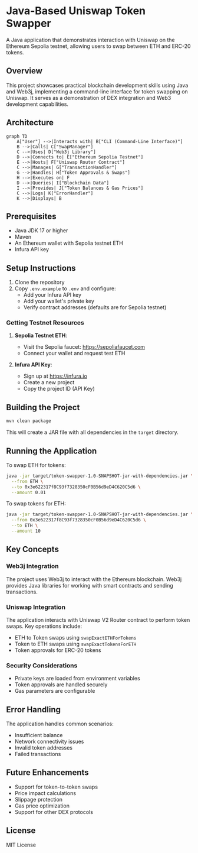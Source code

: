 # Java-Based Uniswap Token Swapper

A Java application that demonstrates interaction with Uniswap on the Ethereum Sepolia testnet, allowing users to swap between ETH and ERC-20 tokens.

## Overview

This project showcases practical blockchain development skills using Java and Web3j, implementing a command-line interface for token swapping on Uniswap. It serves as a demonstration of DEX integration and Web3 development capabilities.

## Architecture

```mermaid
graph TD
    A["User"] -->|Interacts with| B["CLI (Command-Line Interface)"]
    B -->|Calls| C["SwapManager"]
    C -->|Uses| D["Web3j Library"]
    D -->|Connects to| E["Ethereum Sepolia Testnet"]
    E -->|Hosts| F["Uniswap Router Contract"]
    C -->|Manages| G["TransactionHandler"]
    G -->|Handles| H["Token Approvals & Swaps"]
    H -->|Executes on| F
    D -->|Queries| I["Blockchain Data"]
    I -->|Provides| J["Token Balances & Gas Prices"]
    C -->|Logs| K["ErrorHandler"]
    K -->|Displays| B
```

## Prerequisites

- Java JDK 17 or higher
- Maven
- An Ethereum wallet with Sepolia testnet ETH
- Infura API key

## Setup Instructions

1. Clone the repository
2. Copy `.env.example` to `.env` and configure:
   - Add your Infura API key
   - Add your wallet's private key
   - Verify contract addresses (defaults are for Sepolia testnet)

### Getting Testnet Resources

1. **Sepolia Testnet ETH**:
   - Visit the Sepolia faucet: https://sepoliafaucet.com
   - Connect your wallet and request test ETH

2. **Infura API Key**:
   - Sign up at https://infura.io
   - Create a new project
   - Copy the project ID (API Key)

## Building the Project

```bash
mvn clean package
```

This will create a JAR file with all dependencies in the `target` directory.

## Running the Application

To swap ETH for tokens:
```bash
java -jar target/token-swapper-1.0-SNAPSHOT-jar-with-dependencies.jar \
  --from ETH \
  --to 0x3e622317f8C93f7328350cF0B56d9eD4C620C5d6 \
  --amount 0.01
```

To swap tokens for ETH:
```bash
java -jar target/token-swapper-1.0-SNAPSHOT-jar-with-dependencies.jar \
  --from 0x3e622317f8C93f7328350cF0B56d9eD4C620C5d6 \
  --to ETH \
  --amount 10
```

## Key Concepts

### Web3j Integration
The project uses Web3j to interact with the Ethereum blockchain. Web3j provides Java libraries for working with smart contracts and sending transactions.

### Uniswap Integration
The application interacts with Uniswap V2 Router contract to perform token swaps. Key operations include:
- ETH to Token swaps using `swapExactETHForTokens`
- Token to ETH swaps using `swapExactTokensForETH`
- Token approvals for ERC-20 tokens

### Security Considerations
- Private keys are loaded from environment variables
- Token approvals are handled securely
- Gas parameters are configurable

## Error Handling

The application handles common scenarios:
- Insufficient balance
- Network connectivity issues
- Invalid token addresses
- Failed transactions

## Future Enhancements

- Support for token-to-token swaps
- Price impact calculations
- Slippage protection
- Gas price optimization
- Support for other DEX protocols

## License

MIT License